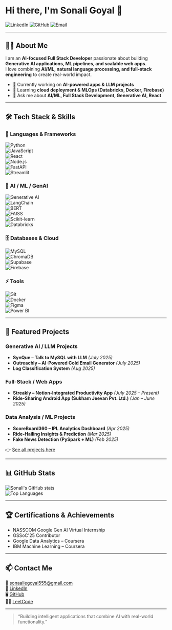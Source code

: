 # Hi there, I'm Sonali Goyal 👋  

[![LinkedIn](https://img.shields.io/badge/LinkedIn-Sonali%20Goyal-blue?style=flat-square&logo=linkedin)](https://linkedin.com/in/sonali-goyal-91ba11248)
[![GitHub](https://img.shields.io/badge/GitHub-SonaliGoyal925-black?style=flat-square&logo=github)](https://github.com/sonaligoyal925)
[![Email](https://img.shields.io/badge/Email-sonaaliegoyal555@gmail.com-red?style=flat-square&logo=gmail)](mailto:sonaaliegoyal555@gmail.com)

---

## 👩‍💻 About Me
I am an **AI-focused Full Stack Developer** passionate about building **Generative AI applications, ML pipelines, and scalable web apps**.  
I love combining **AI/ML, natural language processing, and full-stack engineering** to create real-world impact.  

- 🔭 Currently working on **AI-powered apps & LLM projects**  
- 🌱 Learning **cloud deployment & MLOps (Databricks, Docker, Firebase)**  
- 💬 Ask me about **AI/ML, Full Stack Development, Generative AI, React**  

---

## 🛠 Tech Stack & Skills  

### 🚀 Languages & Frameworks  
![Python](https://img.shields.io/badge/Python-3776AB?style=flat&logo=python&logoColor=white)  
![JavaScript](https://img.shields.io/badge/JavaScript-F7DF1E?style=flat&logo=javascript&logoColor=black)  
![React](https://img.shields.io/badge/React-61DAFB?style=flat&logo=react&logoColor=black)  
![Node.js](https://img.shields.io/badge/Node.js-43853D?style=flat&logo=node.js&logoColor=white)  
![FastAPI](https://img.shields.io/badge/FastAPI-009688?style=flat&logo=fastapi&logoColor=white)  
![Streamlit](https://img.shields.io/badge/Streamlit-FF4B4B?style=flat&logo=streamlit&logoColor=white)  

### 🤖 AI / ML / GenAI  
![Generative AI](https://img.shields.io/badge/GenerativeAI-FF6F00?style=flat&logo=openai&logoColor=white)  
![LangChain](https://img.shields.io/badge/LangChain-1C1C1C?style=flat&logo=chainlink&logoColor=white)  
![BERT](https://img.shields.io/badge/BERT-NLP-4285F4?style=flat&logo=google&logoColor=white)  
![FAISS](https://img.shields.io/badge/FAISS-VectorDB-FF4500?style=flat)  
![Scikit-learn](https://img.shields.io/badge/scikit--learn-F7931E?style=flat&logo=scikit-learn&logoColor=white)  
![Databricks](https://img.shields.io/badge/Databricks-FF3621?style=flat&logo=databricks&logoColor=white)  

### 🗄 Databases & Cloud  
![MySQL](https://img.shields.io/badge/MySQL-005C84?style=flat&logo=mysql&logoColor=white)  
![ChromaDB](https://img.shields.io/badge/ChromaDB-181717?style=flat&logo=datadog&logoColor=white)  
![Supabase](https://img.shields.io/badge/Supabase-3ECF8E?style=flat&logo=supabase&logoColor=white)  
![Firebase](https://img.shields.io/badge/Firebase-FFCA28?style=flat&logo=firebase&logoColor=black)  

### ⚡ Tools  
![Git](https://img.shields.io/badge/Git-F05032?style=flat&logo=git&logoColor=white)  
![Docker](https://img.shields.io/badge/Docker-2496ED?style=flat&logo=docker&logoColor=white)  
![Figma](https://img.shields.io/badge/Figma-F24E1E?style=flat&logo=figma&logoColor=white)  
![Power BI](https://img.shields.io/badge/PowerBI-F2C811?style=flat&logo=powerbi&logoColor=black)  

---

## 🚀 Featured Projects  

### **Generative AI / LLM Projects**  
- **SynQue – Talk to MySQL with LLM** *(July 2025)*  
- **Outreachly – AI-Powered Cold Email Generator** *(July 2025)*  
- **Log Classification System** *(Aug 2025)*  

### **Full-Stack / Web Apps**  
- **Streakly – Notion-Integrated Productivity App** *(July 2025 – Present)*  
- **Ride-Sharing Android App (Sukham Jeevan Pvt. Ltd.)** *(Jan – June 2025)*  

### **Data Analysis / ML Projects**  
- **ScoreBoard360 – IPL Analytics Dashboard** *(Apr 2025)*  
- **Ride-Hailing Insights & Prediction** *(Mar 2025)*  
- **Fake News Detection (PySpark + ML)** *(Feb 2025)*  

👉 [See all projects here](https://github.com/sonaligoyal925?tab=repositories)  

---

## 📊 GitHub Stats  
![Sonali's GitHub stats](https://github-readme-stats.vercel.app/api?username=sonaligoyal925&show_icons=true&theme=radical)  
![Top Languages](https://github-readme-stats.vercel.app/api/top-langs/?username=sonaligoyal925&layout=compact&theme=radical)  

---

## 🏆 Certifications & Achievements  
- NASSCOM Google Gen AI Virtual Internship  
- GSSoC'25 Contributor  
- Google Data Analytics – Coursera  
- IBM Machine Learning – Coursera  

---

## 📫 Contact Me  
📧 [sonaaliegoyal555@gmail.com](mailto:sonaaliegoyal555@gmail.com)  
💼 [LinkedIn](https://linkedin.com/in/sonali-goyal-91ba11248)  
🖥 [GitHub](https://github.com/sonaligoyal925)  
🧑‍💻 [LeetCode](https://leetcode.com/sonaligoyal177)  

---

> “Building intelligent applications that combine AI with real-world functionality.”  
